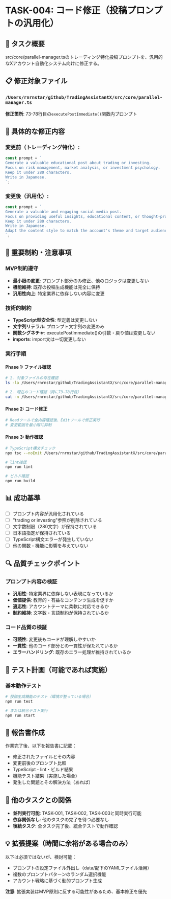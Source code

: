 # TASK-004: コード修正（投稿プロンプトの汎用化）

## 🎯 タスク概要
src/core/parallel-manager.tsのトレーディング特化投稿プロンプトを、汎用的なXアカウント自動化システム向けに修正する。

## 📋 修正対象ファイル

### `/Users/rnrnstar/github/TradingAssistantX/src/core/parallel-manager.ts`

**修正箇所**: 73-78行目の`executePostImmediate()`関数内プロンプト

## 🔧 具体的な修正内容

### 変更前（トレーディング特化）:
```typescript
const prompt = `
Generate a valuable educational post about trading or investing.
Focus on risk management, market analysis, or investment psychology.
Keep it under 280 characters.
Write in Japanese.
`;
```

### 変更後（汎用化）:
```typescript
const prompt = `
Generate a valuable and engaging social media post.
Focus on providing useful insights, educational content, or thought-provoking questions.
Keep it under 280 characters.
Write in Japanese.
Adapt the content style to match the account's theme and target audience.
`;
```

## 🚨 重要制約・注意事項

### MVP制約遵守
- **最小限の変更**: プロンプト部分のみ修正、他のロジックは変更しない
- **機能維持**: 既存の投稿生成機能は完全に保持
- **汎用性向上**: 特定業界に依存しない内容に変更

### 技術的制約
- **TypeScript型安全性**: 型定義は変更しない
- **文字列リテラル**: プロンプト文字列の変更のみ
- **関数シグネチャ**: executePostImmediate()の引数・戻り値は変更しない
- **imports**: import文は一切変更しない

### 実行手順

#### Phase 1: ファイル確認
```bash
# 1. 対象ファイルの存在確認
ls -la /Users/rnrnstar/github/TradingAssistantX/src/core/parallel-manager.ts

# 2. 現在のコード確認（特に73-78行目）
cat -n /Users/rnrnstar/github/TradingAssistantX/src/core/parallel-manager.ts | sed -n '70,80p'
```

#### Phase 2: コード修正
```bash
# Readツールで全内容確認後、Editツールで修正実行
# 変更範囲を最小限に抑制
```

#### Phase 3: 動作確認
```bash
# TypeScript構文チェック
npx tsc --noEmit /Users/rnrnstar/github/TradingAssistantX/src/core/parallel-manager.ts

# lint確認
npm run lint

# ビルド確認
npm run build
```

## 📊 成功基準
- [ ] プロンプト内容が汎用化されている
- [ ] "trading or investing"参照が削除されている
- [ ] 文字数制限（280文字）が保持されている
- [ ] 日本語指定が保持されている
- [ ] TypeScript構文エラーが発生していない
- [ ] 他の関数・機能に影響を与えていない

## 🔍 品質チェックポイント

### プロンプト内容の検証
- **汎用性**: 特定業界に依存しない表現になっているか
- **価値提供**: 教育的・有益なコンテンツ生成を促すか
- **適応性**: アカウントテーマに柔軟に対応できるか
- **制約維持**: 文字数・言語制約が保持されているか

### コード品質の検証
- **可読性**: 変更後もコードが理解しやすいか
- **一貫性**: 他のコード部分との一貫性が保たれているか
- **エラーハンドリング**: 既存のエラー処理が維持されているか

## 🧪 テスト計画（可能であれば実施）

### 基本動作テスト
```bash
# 投稿生成機能のテスト（環境が整っている場合）
npm run test

# または統合テスト実行
npm run start
```

## 📝 報告書作成
作業完了後、以下を報告書に記載：
- 修正されたファイルとその内容
- 変更前後のプロンプト比較
- TypeScript・lint・ビルド結果
- 機能テスト結果（実施した場合）
- 発生した問題とその解決方法（あれば）

## 🔗 他のタスクとの関係
- **並列実行可能**: TASK-001, TASK-002, TASK-003と同時実行可能
- **依存関係なし**: 他のタスクの完了を待つ必要なし
- **後続タスク**: 全タスク完了後、統合テストで動作確認

## 💡 拡張提案（時間に余裕がある場合のみ）
以下は必須ではないが、検討可能：
- プロンプトの設定ファイル外出し（data/配下のYAMLファイル活用）
- 複数のプロンプトパターンのランダム選択機能
- アカウント戦略に基づく動的プロンプト生成

**注意**: 拡張実装はMVP原則に反する可能性があるため、基本修正を優先